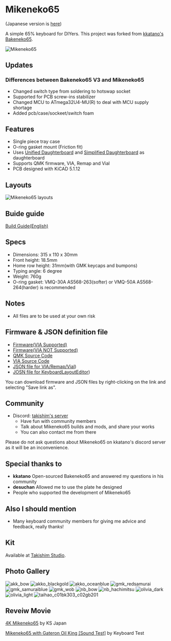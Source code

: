 # Mikeneko65
(Japanese version is [here](./README_jp.md))

A simple 65% keyboard for DIYers. This project was forked from [kkatano's Bakeneko65](https://github.com/kkatano/bakeneko-65).

![Mikeneko65](./image/mikeneko-65.jpg)

## Updates

### Differences between Bakeneko65 V3 and Mikeneko65

- Changed switch type from soldering to hotswap socket
- Supported for PCB screw-ins stabilizer
- Changed MCU to ATmega32U4-MU(R) to deal with MCU supply shortage
- Added pcb/case/sockeet/switch foam

## Features

- Single piece tray case
- O-ring gasket mount (Friction fit)
- Uses [Unified Daughterboard](https://github.com/ai03-2725/Unified-Daughterboard) and [Simplified Daughterboard](https://github.com/kb-elmo/simplified-daughterboard) as daughterboard
- Supports QMK firmware, VIA, Remap and Vial
- PCB designed with KiCAD 5.1.12

## Layouts

![Mikeneko65 layouts](./image/keyboard-layout.png)

## Buide guide

[Build Guide(English)](https://github.com/takishim/mikeneko65-docs/blob/master/BUILDGUIDE_en.md)

## Specs

- Dimensions: 315 x 110 x 30mm
- Front height: 18.5mm
- Home row height: 31mm(with GMK keycaps and bumpons)
- Typing angle: 6 degree
- Weight: 760g
- O-ring gasket: VMQ-30A AS568-263(softer) or VMQ-50A AS568-264(harder) is recommended

## Notes

- All files are to be used at your own risk

## Firmware & JSON definition file
- [Firmware(VIA Supported)](./mikeneko65_via.hex)
- [Firmware(VIA NOT Supported)](./mikeneko65_default.hex)
- [QMK Source Code](https://github.com/qmk/qmk_firmware/tree/master/keyboards/mikeneko65)
- [VIA Source Code](https://github.com/the-via/keyboards/tree/master/src/mikeneko65)
- [JSON file for VIA/Remap/Vial](./mikeneko65_via.json))
- [JOSN file for KeyboardLayoutEditor](./mikeneko65_kle.json))

You can download firmware and JSON files by right-clicking on the link and selecting "Save link as".

## Community

- Discord: [takishim's server](https://discord.gg/w4NRNrZkBp)
  - Have fun with community members
  - Talk about Mikeneko65 builds and mods, and share your works
  - You can also contact me from there

Please do not ask questions about Mikeneko65 on kkatano's discord server as it will be an inconvenience.

## Special thanks to

- **kkatano** Open-sourced Bakeneko65 and answered my questions in his community
- **desuchan** Allowed me to use the plate he designed
- People who supported the development of Mikeneko65

## Also I should mention
- Many keyboard community members for giving me advice and feedback, really thanks!

## Kit
Available at [Takishim Studio](https://takishim.com/).

## Photo Gallery
![akk_bow](./image/akk_bow.jpg)
![akko_blackgold](./image/akko_blackgold.jpg)
![akko_oceanblue](./image/akko_oceanblue.jpg)
![gmk_redsamurai](./image/gmk_redsamurai.jpg)
![gmk_samuraiblue](./image/gmk_samuraiblue.jpg)
![gmk_wob](./image/gmk_wob.jpg)
![nb_bow](./image/nb_bow.jpg)
![nb_hachimitsu](./image/nb_hachimitsu.jpg)
![olivia_dark](./image/olivia_dark.jpg)
![olivia_light](./image/olivia_light.jpg)
![taihao_c01bk303_c02gb201](./image/taihao_c01bk303_c02gb201.jpg)

## Reveiw Movie
[4K Mikeneko65](https://www.youtube.com/watch?v=AP2OyEw8YFc) by KS Japan

[Mikeneko65 with Gateron Oil King [Sound Test]](https://www.youtube.com/watch?v=dd4mWbpZy44) by Keyboard Test
